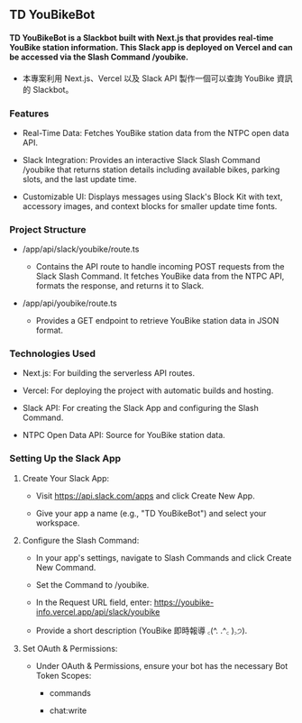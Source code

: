 ## TD YouBikeBot

#### TD YouBikeBot is a Slackbot built with Next.js that provides real-time YouBike station information. This Slack app is deployed on Vercel and can be accessed via the Slash Command /youbike.

- 本專案利用 Next.js、Vercel 以及 Slack API 製作一個可以查詢 YouBike 資訊的 Slackbot。

### Features

- Real-Time Data: Fetches YouBike station data from the NTPC open data API.

- Slack Integration: Provides an interactive Slack Slash Command /youbike that returns station details including available bikes, parking slots, and the last update time.

- Customizable UI: Displays messages using Slack's Block Kit with text, accessory images, and context blocks for smaller update time fonts.

### Project Structure

- /app/api/slack/youbike/route.ts

  - Contains the API route to handle incoming POST requests from the Slack Slash Command. It fetches YouBike data from the NTPC API, formats the response, and returns it to Slack.

- /app/api/youbike/route.ts
  - Provides a GET endpoint to retrieve YouBike station data in JSON format.

### Technologies Used

- Next.js: For building the serverless API routes.

- Vercel: For deploying the project with automatic builds and hosting.

- Slack API: For creating the Slack App and configuring the Slash Command.

- NTPC Open Data API: Source for YouBike station data.

### Setting Up the Slack App

1. Create Your Slack App:

   - Visit https://api.slack.com/apps and click Create New App.

   - Give your app a name (e.g., "TD YouBikeBot") and select your workspace.

2. Configure the Slash Command:

   - In your app's settings, navigate to Slash Commands and click Create New Command.

   - Set the Command to /youbike.

   - In the Request URL field, enter: https://youbike-info.vercel.app/api/slack/youbike

   - Provide a short description (YouBike 即時報導 ꜀(^. .^꜀ )꜆੭).

3. Set OAuth & Permissions:

   - Under OAuth & Permissions, ensure your bot has the necessary Bot Token Scopes:

     - commands

     - chat:write
